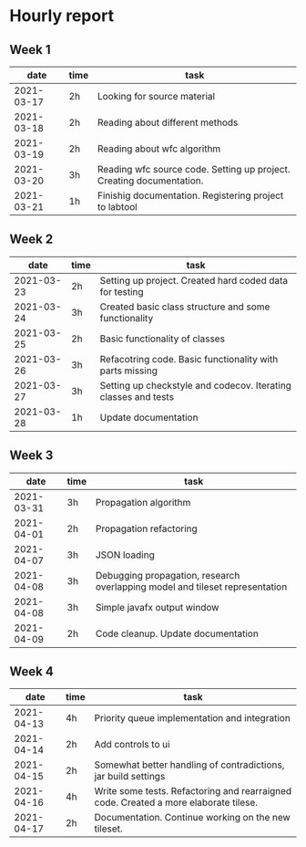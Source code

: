 # Hourly report

## Week 1

date       | time | task |
-----------|------|------|
2021-03-17 | 2h   | Looking for source material |
2021-03-18 | 2h   | Reading about different methods |
2021-03-19 | 2h   | Reading about wfc algorithm |
2021-03-20 | 3h   | Reading wfc source code. Setting up project. Creating documentation. |
2021-03-21 | 1h   | Finishig documentation. Registering project to labtool |

## Week 2
date       | time | task |
-----------|------|------|
2021-03-23 | 2h   | Setting up project. Created hard coded data for testing |
2021-03-24 | 3h   | Created basic class structure and some functionality |
2021-03-25 | 2h   | Basic functionality of classes |
2021-03-26 | 3h   | Refacotring code. Basic functionality with parts missing |
2021-03-27 | 3h   | Setting up checkstyle and codecov. Iterating classes and tests |
2021-03-28 | 1h   | Update documentation |

## Week 3
date	   | time | task |
-----------|------|------|
2021-03-31 | 3h   | Propagation algorithm |
2021-04-01 | 2h   | Propagation refactoring |
2021-04-07 | 3h   | JSON loading |
2021-04-08 | 3h   | Debugging propagation, research overlapping model and tileset representation |
2021-04-08 | 3h   | Simple javafx output window |
2021-04-09 | 2h   | Code cleanup. Update documentation |

## Week 4
date       | time | task |
-----------|------|------|
2021-04-13 | 4h   | Priority queue implementation and integration |
2021-04-14 | 2h   | Add controls to ui |
2021-04-15 | 2h   | Somewhat better handling of contradictions, jar build settings |
2021-04-16 | 4h   | Write some tests. Refactoring and rearraigned code. Created a more elaborate tilese. |
2021-04-17 | 2h   | Documentation. Continue working on the new tileset. |